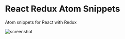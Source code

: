 # React Redux Atom Snippets

Atom snippets for React with Redux

![screenshot](https://cloud.githubusercontent.com/assets/5122156/20533938/81a9c118-b0c6-11e6-903d-a8df001d5bb9.png)
